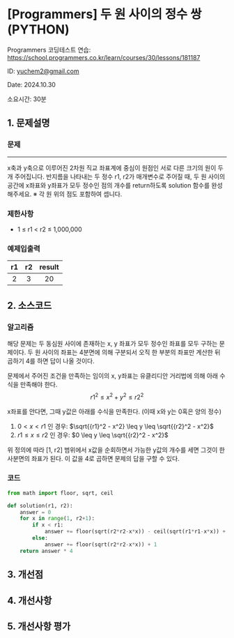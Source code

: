 # [Programmers] 두 원 사이의 정수 쌍 (PYTHON)
Programmers 코딩테스트 연습: https://school.programmers.co.kr/learn/courses/30/lessons/181187

ID: yuchem2@gmail.com

Date: 2024.10.30 

소요시간: 30분

## 1. 문제설명

### 문제
---
x축과 y축으로 이루어진 2차원 직교 좌표계에 중심이 원점인 서로 다른 크기의 원이 두 개 주어집니다. 반지름을 나타내는 두 정수 r1, r2가 매개변수로 주어질 때, 두 원 사이의 공간에 x좌표와 y좌표가 모두 정수인 점의 개수를 return하도록 solution 함수를 완성해주세요.
※ 각 원 위의 점도 포함하여 셉니다.

### 제한사항
+ 1 ≤ r1 < r2 ≤ 1,000,000

### 예제입출력
|r1|	r2|	result|
| :--: | :--: | :--: |
|2|	3	|20|

## 2. 소스코드
### 알고리즘
해당 문제는 두 동심원 사이에 존재하는 x, y 좌표가 모두 정수인 좌표를 모두 구하는 문제이다. 
두 원 사이의 좌표는 4분면에 의해 구분되서 오직 한 부분의 좌표만 계산한 뒤 곱하기 4를 하면 답이 나올 것이다.

문제에서 주어진 조건을 만족하는 임이의 x, y좌표는 유클리디안 거리법에 의해 아래 수식을 만족해야 한다.
$${r1}^2 \leq x^2 + y^2 \leq {r2}^2$$

x좌표를 안다면, 그때 y값은 아래를 수식을 만족한다. (이때 x와 y는 0혹은 양의 정수)
1. $0 < x < r1$ 인 경우: $\sqrt{{r1}^2 - x^2} \leq y \leq \sqrt{{r2}^2 - x^2}$
2. $r1 \leq  x \leq r2$ 인 경우: $0 \leq y \leq \sqrt{{r2}^2 - x^2}$

위 정의에 따라 [1, r2] 범위에서 x값을 순회하면서 가능한 y값의 개수를 세면 그것이 한 사분면의 좌표가 된다. 이 값을 4로 곱하면 문제의 답을 구할 수 있다.

### 코드
```python
from math import floor, sqrt, ceil

def solution(r1, r2):
    answer = 0
    for x in range(1, r2+1):
        if x < r1:
            answer += floor(sqrt(r2*r2-x*x)) - ceil(sqrt(r1*r1-x*x)) + 1
        else:
            answer += floor(sqrt(r2*r2-x*x)) + 1
    return answer * 4
```
## 3. 개선점

## 4. 개선사항

## 5. 개선사항 평가
